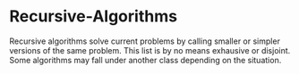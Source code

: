 # Recursive-Algorithms
Recursive algorithms solve current problems by calling smaller or simpler versions of the same problem.
This list is by no means exhausive or disjoint. Some algorithms may fall under another class 
depending on the situation. 

